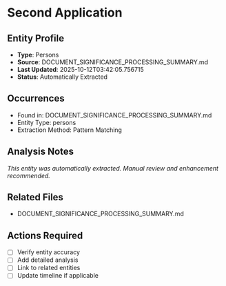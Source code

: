 # Second Application

## Entity Profile
- **Type**: Persons
- **Source**: DOCUMENT_SIGNIFICANCE_PROCESSING_SUMMARY.md
- **Last Updated**: 2025-10-12T03:42:05.756715
- **Status**: Automatically Extracted

## Occurrences
- Found in: DOCUMENT_SIGNIFICANCE_PROCESSING_SUMMARY.md
- Entity Type: persons
- Extraction Method: Pattern Matching

## Analysis Notes
*This entity was automatically extracted. Manual review and enhancement recommended.*

## Related Files
- DOCUMENT_SIGNIFICANCE_PROCESSING_SUMMARY.md

## Actions Required
- [ ] Verify entity accuracy
- [ ] Add detailed analysis
- [ ] Link to related entities
- [ ] Update timeline if applicable
